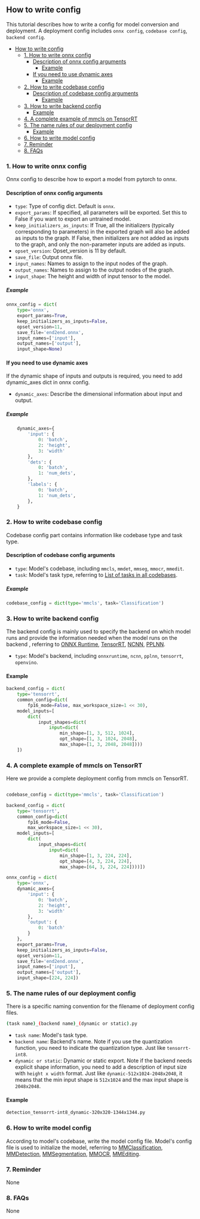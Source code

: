 ## How to write config

This tutorial describes how to write a config for model conversion and deployment. A deployment config includes `onnx config`, `codebase config`, `backend config`.

<!-- TOC -->

- [How to write config](#how-to-write-config)
  - [1. How to write onnx config](#1-how-to-write-onnx-config)
    - [Description of onnx config arguments](#description-of-onnx-config-arguments)
      - [Example](#example)
    - [If you need to use dynamic axes](#if-you-need-to-use-dynamic-axes)
      - [Example](#example-1)
  - [2. How to write codebase config](#2-how-to-write-codebase-config)
    - [Description of codebase config arguments](#description-of-codebase-config-arguments)
      - [Example](#example-2)
  - [3. How to write backend config](#3-how-to-write-backend-config)
    - [Example](#example-3)
  - [4. A complete example of mmcls on TensorRT](#4-a-complete-example-of-mmcls-on-tensorrt)
  - [5. The name rules of our deployment config](#5-the-name-rules-of-our-deployment-config)
    - [Example](#example-4)
  - [6. How to write model config](#6-how-to-write-model-config)
  - [7. Reminder](#7-reminder)
  - [8. FAQs](#8-faqs)

<!-- TOC -->

### 1. How to write onnx config

Onnx config to describe how to export a model from pytorch to onnx.

#### Description of onnx config arguments

- `type`: Type of config dict. Default is `onnx`.
- `export_params`: If specified, all parameters will be exported. Set this to False if you want to export an untrained model.
- `keep_initializers_as_inputs`: If True, all the initializers (typically corresponding to parameters) in the exported graph will also be added as inputs to the graph. If False, then initializers are not added as inputs to the graph, and only the non-parameter inputs are added as inputs.
- `opset_version`: Opset_version is 11 by default.
- `save_file`: Output onnx file.
- `input_names`: Names to assign to the input nodes of the graph.
- `output_names`: Names to assign to the output nodes of the graph.
- `input_shape`: The height and width of input tensor to the model.

##### Example

```python
onnx_config = dict(
    type='onnx',
    export_params=True,
    keep_initializers_as_inputs=False,
    opset_version=11,
    save_file='end2end.onnx',
    input_names=['input'],
    output_names=['output'],
    input_shape=None)
```

#### If you need to use dynamic axes

If the dynamic shape of inputs and outputs is required, you need to add dynamic_axes dict in onnx config.

- `dynamic_axes`: Describe the dimensional information about input and output.

##### Example

```python
    dynamic_axes={
        'input': {
            0: 'batch',
            2: 'height',
            3: 'width'
        },
        'dets': {
            0: 'batch',
            1: 'num_dets',
        },
        'labels': {
            0: 'batch',
            1: 'num_dets',
        },
    }
```

### 2. How to write codebase config

Codebase config part contains information like codebase type and task type.

#### Description of codebase config arguments

- `type`: Model's codebase, including `mmcls`, `mmdet`, `mmseg`, `mmocr`, `mmedit`.
- `task`: Model's task type, referring to [List of tasks in all codebases](#list-of-tasks-in-all-codebases).

##### Example

```python
codebase_config = dict(type='mmcls', task='Classification')
```

### 3. How to write backend config

The backend config is mainly used to specify the backend on which model runs and provide the information needed when the model runs on the backend , referring to [ONNX Runtime](../backends/onnxruntime.md), [TensorRT](../backends/tensorrt.md), [NCNN](../backends/ncnn.md), [PPLNN](../backends/pplnn.md).

- `type`: Model's backend, including `onnxruntime`, `ncnn`, `pplnn`, `tensorrt`, `openvino`.

#### Example

```python
backend_config = dict(
    type='tensorrt',
    common_config=dict(
        fp16_mode=False, max_workspace_size=1 << 30),
    model_inputs=[
        dict(
            input_shapes=dict(
                input=dict(
                    min_shape=[1, 3, 512, 1024],
                    opt_shape=[1, 3, 1024, 2048],
                    max_shape=[1, 3, 2048, 2048])))
    ])
```

### 4. A complete example of mmcls on TensorRT

Here we provide a complete deployment config from mmcls on TensorRT.

```python

codebase_config = dict(type='mmcls', task='Classification')

backend_config = dict(
    type='tensorrt',
    common_config=dict(
        fp16_mode=False,
        max_workspace_size=1 << 30),
    model_inputs=[
        dict(
            input_shapes=dict(
                input=dict(
                    min_shape=[1, 3, 224, 224],
                    opt_shape=[4, 3, 224, 224],
                    max_shape=[64, 3, 224, 224])))])

onnx_config = dict(
    type='onnx',
    dynamic_axes={
        'input': {
            0: 'batch',
            2: 'height',
            3: 'width'
        },
        'output': {
            0: 'batch'
        }
    },
    export_params=True,
    keep_initializers_as_inputs=False,
    opset_version=11,
    save_file='end2end.onnx',
    input_names=['input'],
    output_names=['output'],
    input_shape=[224, 224])
```

### 5. The name rules of our deployment config

There is a specific naming convention for the filename of deployment config files.

```bash
(task name)_(backend name)_(dynamic or static).py
```

- `task name`: Model's task type.
- `backend name`: Backend's name. Note if you use the quantization function, you need to indicate the quantization type. Just like `tensorrt-int8`.
- `dynamic or static`: Dynamic or static export. Note if the backend needs explicit shape information, you need to add a description of input size with `height x width` format. Just like `dynamic-512x1024-2048x2048`, it means that the min input shape is `512x1024` and the max input shape is `2048x2048`.

#### Example

```bash
detection_tensorrt-int8_dynamic-320x320-1344x1344.py
```

### 6. How to write model config

According to model's codebase, write the model config file. Model's config file is used to initialize the model, referring to [MMClassification](https://github.com/open-mmlab/mmclassification/blob/master/docs/tutorials/config.md), [MMDetection](https://github.com/open-mmlab/mmdetection/blob/master/docs_zh-CN/tutorials/config.md), [MMSegmentation](https://github.com/open-mmlab/mmsegmentation/blob/master/docs_zh-CN/tutorials/config.md), [MMOCR](https://github.com/open-mmlab/mmocr/tree/main/configs), [MMEditing](https://github.com/open-mmlab/mmediting/blob/master/docs_zh-CN/config.md).

### 7. Reminder

None

### 8. FAQs

None
